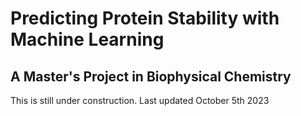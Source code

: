 # Predicting Protein Stability with Machine Learning
## A Master's Project in Biophysical Chemistry

This is still under construction. Last updated October 5th 2023
